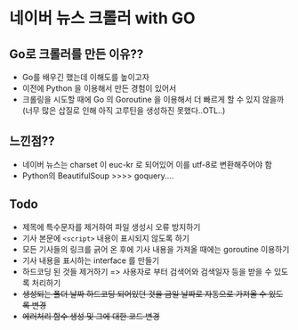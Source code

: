 네이버 뉴스 크롤러 with GO  
=============================

## Go로 크롤러를 만든 이유??  

* Go를 배우긴 했는데 이해도를 높이고자  
* 이전에 Python 을 이용해서 만든 경험이 있어서  
* 크롤링을 시도할 때에 Go 의 Goroutine 을 이용해서 더 빠르게 할 수 있지 않을까   
    (너무 많은 삽질로 인해 아직 고루틴을 생성하진 못했다..OTL..)  


## 느낀점??  

* 네이버 뉴스는 charset 이 euc-kr 로 되어있어 이를 utf-8로 변환해주어야 함  
* Python의 BeautifulSoup >>>> goquery....  

## Todo  

* 제목에 특수문자를 제거하여 파일 생성시 오류 방지하기
* 기사 본문에 `<script>` 내용이 표시되지 않도록 하기
* 모든 기사들의 링크를 긁어 온 후에 기사 내용을 가져올 때에는 goroutine 이용하기
* 기사 내용을 표시하는 interface 를 만들기
* 하드코딩 된 것들 제거하기 => 사용자로 부터 검색어와 검색일자 등을 받을 수 있도록 처리하기
* ~~생성되는 폴더 날짜 하드코딩 되어있던 것을 금일 날짜로 자동으로 가져올 수 있도록 변경~~
* ~~에러처리 함수 생성 및 그에 대한 코드 변경~~

